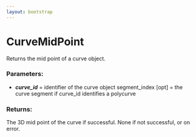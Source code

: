 ```yaml
---
layout: bootstrap
---
```


# CurveMidPoint

Returns the mid point of a curve object.
        

### Parameters:

- ***curve_id*** = identifier of the curve object
segment_index [opt] = the curve segment if curve_id identifies a polycurve
        

### Returns:


The 3D mid point of the curve if successful.
None if not successful, or on error.
        

